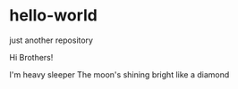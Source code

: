 # hello-world

just another repository

Hi Brothers!

I'm heavy sleeper
The moon's shining bright like a diamond 
